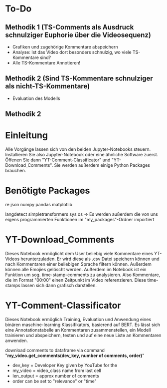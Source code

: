 # To-Do
## Methodik 1 (TS-Comments als Ausdruck schnulziger Euphorie über die Videosequenz)
- Grafiken und zugehörige Kommentare abspeichern
- Analyse: Ist das Video dort besonders schnulzig, wo viele TS-Kommentare sind?
- Alle TS-Kommentare Annotieren!

## Methodik 2 (Sind TS-Kommentare schnulziger als nicht-TS-Kommentare)
- Evaluation des Modells


## Methodik 2

# Einleitung
Alle Vorgänge lassen sich von den beiden Jupyter-Notebooks steuern. Installieren Sie also Jupyter-Notebook oder eine ähnliche Software zuerst. Öffenen Sie dann "YT-Comment-Classificator" und "YT-Download_Comments". Sie werden außerdem einige Python Packages brauchen.

# Benötigte Packages
re
json
numpy
pandas
matplotlib

langdetect
simpletransformers
sys
os
=> Es werden außerdem die von uns eigens programmierten Funktionen im "my_packages"-Ordner importiert

# YT-Download_Comments
Dieses Notebook ermöglicht dem User beliebig viele Kommentare eines YT-Videos herunterzuladen. Er wird diese als .csv Datei speichern können und nach Kommentaren einer beliebigen Sprache filtern können. Außerdem können alle Emojies gelöscht werden. 
Außerdem im Notebook ist ein Funktion um sog. time-stamp-comments zu analysieren. Also Kommentare, die im Format "00:00" einen Zeitpunkt im Video referenzieren. Diese time-stamps lassen sich dann grafisch darstellen.

# YT-Comment-Classificator
Dieses Notebook ermöglich Training, Evaluation und Anwendung eines binären maschine-learning Klassifikators, basierend auf BERT. Es lässt sich eine Annotationstabelle an Kommentaren zusammenstellen, ein Modell trainieren und abspeichern, testen und auf eine neue Liste an Kommentaren anwenden.


download comments to dataframe via command "**my_video.get_comments(dev_key, number of comments, order)**"

- dev_key = Developer Key given by YouTube for the 
- my_video = video_class name from last cell
- len_output = approx number of comments
- order can be set to "relevance" or "time"

